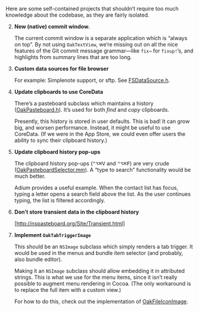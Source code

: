 Here are some self-contained projects that shouldn’t require too much knowledge about the codebase, as they are fairly isolated.

2.	**New (native) commit window.**

	The current commit window is a separate application which is “always on top”. By not using `OakTextView`, we’re missing out on all the nice features of the Git commit message grammar—like `fix→` for `fixup!`’s, and highlights from summary lines that are too long.

6.	**Custom data sources for file browser**
		
	For example: Simplenote support, or sftp. See [FSDataSource.h][].

7.	**Update clipboards to use CoreData**  
	
	There’s a pasteboard subclass which maintains a history ([OakPasteboard.h][]). It’s used for both *find* and *copy* clipboards. 
	
	Presently, this history is stored in user defaults. This is bad! It can grow big, and worsen performance. Instead, it might be useful to use CoreData. (If we were in the App Store, we could even offer users the ability to sync their clipboard history.)

8.  **Update clipboard history pop-ups**
	
	The clipboard history pop-ups (<kbd>⌃⌥⌘V</kbd> and <kbd>⌃⌥⌘F</kbd>) are very crude ([OakPasteboardSelector.mm][]). A “type to search” functionality would be much better.
	
	Adium provides a useful example. When the contact list has focus, typing a letter opens a search field above the list. As the user continues typing, the list is filtered accordingly.

9.  **Don’t store transient data in the clipboard history**
	
	[http://nspasteboard.org/Site/Transient.html]

12. **Implement `OakTabTriggerImage`**
	
	This should be an `NSImage` subclass which simply renders a tab trigger. It would be used in the menus and bundle item selector (and probably, also bundle editor). 
	
	Making it an `NSImage` subclass should allow embedding it in attributed strings. This is what we use for the menu items, since it isn’t really possible to augment menu rendering in Cocoa. (The only workaround is to replace the full item with a custom view.) 
	
	For how to do this, check out the implementation of [OakFileIconImage][].

[FSDataSource.h]:   https://github.com/textmate/textmate/blob/master/Frameworks/OakFileBrowser/src/io/FSDataSource.h
[OakPasteboard.h]:  https://github.com/textmate/textmate/blob/master/Frameworks/OakAppKit/src/OakPasteboard.h
[OakPasteboardSelector.mm]: https://github.com/textmate/textmate/blob/master/Frameworks/OakAppKit/src/OakPasteboardSelector.mm
[OakFileIconImage]: https://github.com/textmate/textmate/blob/master/Frameworks/OakAppKit/src/OakFileIconImage.mm
